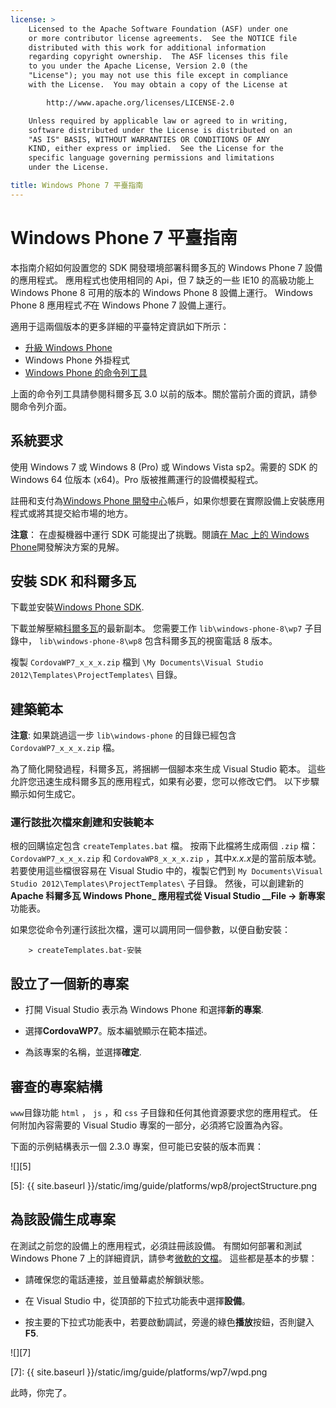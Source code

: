 ```yaml
---
license: >
    Licensed to the Apache Software Foundation (ASF) under one
    or more contributor license agreements.  See the NOTICE file
    distributed with this work for additional information
    regarding copyright ownership.  The ASF licenses this file
    to you under the Apache License, Version 2.0 (the
    "License"); you may not use this file except in compliance
    with the License.  You may obtain a copy of the License at

        http://www.apache.org/licenses/LICENSE-2.0

    Unless required by applicable law or agreed to in writing,
    software distributed under the License is distributed on an
    "AS IS" BASIS, WITHOUT WARRANTIES OR CONDITIONS OF ANY
    KIND, either express or implied.  See the License for the
    specific language governing permissions and limitations
    under the License.

title: Windows Phone 7 平臺指南
---
```


# Windows Phone 7 平臺指南

本指南介紹如何設置您的 SDK 開發環境部署科爾多瓦的 Windows Phone 7 設備的應用程式。 應用程式也使用相同的 Api，但 7 缺乏的一些 IE10 的高級功能上 Windows Phone 8 可用的版本的 Windows Phone 8 設備上運行。 Windows Phone 8 應用程式*不*在 Windows Phone 7 設備上運行。

適用于這兩個版本的更多詳細的平臺特定資訊如下所示：

*   [升級 Windows Phone](../wp8/upgrading.html)
*   Windows Phone 外掛程式
*   [Windows Phone 的命令列工具](../wp8/tools.html)

上面的命令列工具請參閱科爾多瓦 3.0 以前的版本。關於當前介面的資訊，請參閱命令列介面。

## 系統要求

使用 Windows 7 或 Windows 8 (Pro) 或 Windows Vista sp2。需要的 SDK 的 Windows 64 位版本 (x64)。Pro 版被推薦運行的設備模擬程式。

註冊和支付為[Windows Phone 開發中心][1]帳戶，如果你想要在實際設備上安裝應用程式或將其提交給市場的地方。

 [1]: http://dev.windowsphone.com/en-us/publish

**注意**： 在虛擬機器中運行 SDK 可能提出了挑戰。閱讀[在 Mac 上的 Windows Phone][2]開發解決方案的見解。

 [2]: http://aka.ms/BuildaWP8apponaMac

## 安裝 SDK 和科爾多瓦

下載並安裝[Windows Phone SDK][3].

 [3]: http://www.microsoft.com/download/en/details.aspx?displaylang=en&id=27570/

下載並解壓縮[科爾多瓦][4]的最新副本。 您需要工作 `lib\windows-phone-8\wp7` 子目錄中， `lib\windows-phone-8\wp8` 包含科爾多瓦的視窗電話 8 版本。

 [4]: http://phonegap.com/download

複製 `CordovaWP7_x_x_x.zip` 檔到 `\My Documents\Visual
Studio 2012\Templates\ProjectTemplates\` 目錄。

## 建築範本

**注意**: 如果跳過這一步 `lib\windows-phone` 的目錄已經包含 `CordovaWP7_x_x_x.zip` 檔。

為了簡化開發過程，科爾多瓦，將捆綁一個腳本來生成 Visual Studio 範本。 這些允許您迅速生成科爾多瓦的應用程式，如果有必要，您可以修改它們。 以下步驟顯示如何生成它。

### 運行該批次檔來創建和安裝範本

根的回購協定包含 `createTemplates.bat` 檔。 按兩下此檔將生成兩個 `.zip` 檔： `CordovaWP7_x_x_x.zip` 和 `CordovaWP8_x_x_x.zip` ，其中*x.x.x*是的當前版本號。 若要使用這些檔很容易在 Visual Studio 中的，複製它們到 `My Documents\Visual Studio
2012\Templates\ProjectTemplates\` 子目錄。 然後，可以創建新的**Apache 科爾多瓦 Windows Phone_ 應用程式從 Visual Studio __File → 新專案**功能表。

如果您從命令列運行該批次檔，還可以調用同一個參數，以便自動安裝：

        > createTemplates.bat-安裝
    

## 設立了一個新的專案

*   打開 Visual Studio 表示為 Windows Phone 和選擇**新的專案**.

*   選擇**CordovaWP7**。版本編號顯示在範本描述。

*   為該專案的名稱，並選擇**確定**.

## 審查的專案結構

`www`目錄功能 `html` ， `js` ，和 `css` 子目錄和任何其他資源要求您的應用程式。 任何附加內容需要的 Visual Studio 專案的一部分，必須將它設置為內容。

下面的示例結構表示一個 2.3.0 專案，但可能已安裝的版本而異：

![][5]

 [5]: {{ site.baseurl }}/static/img/guide/platforms/wp8/projectStructure.png

## 為該設備生成專案

在測試之前您的設備上的應用程式，必須註冊該設備。 有關如何部署和測試 Windows Phone 7 上的詳細資訊，請參考[微軟的文檔][6]。 這些都是基本的步驟：

 [6]: http://msdn.microsoft.com/en-us/library/windowsphone/develop/ff402565(v=vs.105).aspx

*   請確保您的電話連接，並且螢幕處於解鎖狀態。

*   在 Visual Studio 中，從頂部的下拉式功能表中選擇**設備**。

*   按主要的下拉式功能表中，若要啟動調試，旁邊的綠色**播放**按鈕，否則鍵入**F5**.

![][7]

 [7]: {{ site.baseurl }}/static/img/guide/platforms/wp7/wpd.png

此時，你完了。
